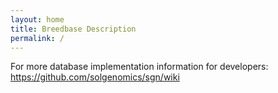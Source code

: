 ```yaml
---
layout: home
title: Breedbase Description
permalink: /
---
```


For more database implementation information for developers: https://github.com/solgenomics/sgn/wiki
